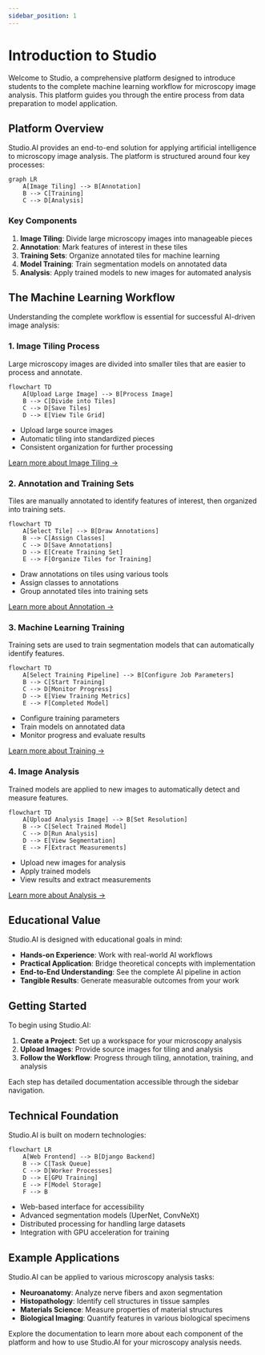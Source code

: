 ```yaml
---
sidebar_position: 1
---
```

# Introduction to Studio

Welcome to Studio, a comprehensive platform designed to introduce students to the complete machine learning workflow for microscopy image analysis. This platform guides you through the entire process from data preparation to model application.

## Platform Overview

Studio.AI provides an end-to-end solution for applying artificial intelligence to microscopy image analysis. The platform is structured around four key processes:

```mermaid
graph LR
    A[Image Tiling] --> B[Annotation]
    B --> C[Training]
    C --> D[Analysis]
```

### Key Components

1. **Image Tiling**: Divide large microscopy images into manageable pieces
2. **Annotation**: Mark features of interest in these tiles
3. **Training Sets**: Organize annotated tiles for machine learning
4. **Model Training**: Train segmentation models on annotated data
5. **Analysis**: Apply trained models to new images for automated analysis

## The Machine Learning Workflow

Understanding the complete workflow is essential for successful AI-driven image analysis:

### 1. Image Tiling Process

Large microscopy images are divided into smaller tiles that are easier to process and annotate.

```mermaid
flowchart TD
    A[Upload Large Image] --> B[Process Image]
    B --> C[Divide into Tiles]
    C --> D[Save Tiles]
    D --> E[View Tile Grid]
```

- Upload large source images
- Automatic tiling into standardized pieces
- Consistent organization for further processing

[Learn more about Image Tiling →](Processes/tiling)

### 2. Annotation and Training Sets

Tiles are manually annotated to identify features of interest, then organized into training sets.

```mermaid
flowchart TD
    A[Select Tile] --> B[Draw Annotations]
    B --> C[Assign Classes]
    C --> D[Save Annotations]
    D --> E[Create Training Set]
    E --> F[Organize Tiles for Training]
```

- Draw annotations on tiles using various tools
- Assign classes to annotations
- Group annotated tiles into training sets

[Learn more about Annotation →](Processes/annotation)

### 3. Machine Learning Training

Training sets are used to train segmentation models that can automatically identify features.

```mermaid
flowchart TD
    A[Select Training Pipeline] --> B[Configure Job Parameters]
    B --> C[Start Training]
    C --> D[Monitor Progress]
    D --> E[View Training Metrics]
    E --> F[Completed Model]
```

- Configure training parameters
- Train models on annotated data
- Monitor progress and evaluate results

[Learn more about Training →](Processes/training)

### 4. Image Analysis

Trained models are applied to new images to automatically detect and measure features.

```mermaid
flowchart TD
    A[Upload Analysis Image] --> B[Set Resolution]
    B --> C[Select Trained Model]
    C --> D[Run Analysis]
    D --> E[View Segmentation]
    E --> F[Extract Measurements]
```

- Upload new images for analysis
- Apply trained models
- View results and extract measurements

[Learn more about Analysis →](Processes/analysis)

## Educational Value

Studio.AI is designed with educational goals in mind:

- **Hands-on Experience**: Work with real-world AI workflows
- **Practical Application**: Bridge theoretical concepts with implementation
- **End-to-End Understanding**: See the complete AI pipeline in action
- **Tangible Results**: Generate measurable outcomes from your work

## Getting Started

To begin using Studio.AI:

1. **Create a Project**: Set up a workspace for your microscopy analysis
2. **Upload Images**: Provide source images for tiling and analysis
3. **Follow the Workflow**: Progress through tiling, annotation, training, and analysis

Each step has detailed documentation accessible through the sidebar navigation.

## Technical Foundation

Studio.AI is built on modern technologies:

```mermaid
flowchart LR
    A[Web Frontend] --> B[Django Backend]
    B --> C[Task Queue]
    C --> D[Worker Processes]
    D --> E[GPU Training]
    E --> F[Model Storage]
    F --> B
```

- Web-based interface for accessibility
- Advanced segmentation models (UperNet, ConvNeXt)
- Distributed processing for handling large datasets
- Integration with GPU acceleration for training

## Example Applications

Studio.AI can be applied to various microscopy analysis tasks:

- **Neuroanatomy**: Analyze nerve fibers and axon segmentation
- **Histopathology**: Identify cell structures in tissue samples
- **Materials Science**: Measure properties of material structures
- **Biological Imaging**: Quantify features in various biological specimens

Explore the documentation to learn more about each component of the platform and how to use Studio.AI for your microscopy analysis needs.